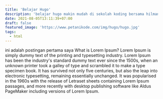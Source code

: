 ```yaml
---
title: 'Belajar Hugo'
description: 'belajar hugo makin mudah di sekolah koding bersama hilman saki'
date: 2021-08-05T13:11:39+07:00
draft: false
featured_image: 'https://www.petanikode.com/img/hugo/hugo.jpg'
tags:
  - html
---
```


ini adalah postingan pertama saya
What is Lorem Ipsum?
Lorem Ipsum is simply dummy text of the printing and typesetting industry. Lorem Ipsum has been the industry's standard dummy text ever since the 1500s, when an unknown printer took a galley of type and scrambled it to make a type specimen book. It has survived not only five centuries, but also the leap into electronic typesetting, remaining essentially unchanged. It was popularised in the 1960s with the release of Letraset sheets containing Lorem Ipsum passages, and more recently with desktop publishing software like Aldus PageMaker including versions of Lorem Ipsum.
